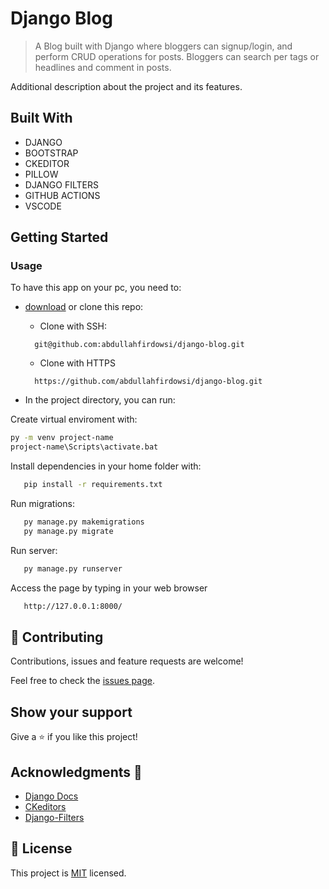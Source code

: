 # Django Blog

>  A Blog built with Django where bloggers can signup/login, and perform CRUD operations for posts. Bloggers can search per tags or headlines and comment in posts.

Additional description about the project and its features.

## Built With

- DJANGO
- BOOTSTRAP
- CKEDITOR
- PILLOW
- DJANGO FILTERS
- GITHUB ACTIONS
- VSCODE

## Getting Started
### Usage
To have this app on your pc, you need to:
* [download](https://github.com/abdullahfirdowsi/django-blog/archive/main.zip) or clone this repo:
  - Clone with SSH:
  ```
    git@github.com:abdullahfirdowsi/django-blog.git
  ```
  - Clone with HTTPS
  ```
    https://github.com/abdullahfirdowsi/django-blog.git
  ```

* In the project directory, you can run:

Create virtual enviroment with:

``` bash
py -m venv project-name
project-name\Scripts\activate.bat
```
Install dependencies in your home folder with:

``` bash
   pip install -r requirements.txt
```

Run migrations:

``` bash
   py manage.py makemigrations
   py manage.py migrate
```
Run server:

``` bash
   py manage.py runserver
```
Access the page by typing in your web browser

``` bash
   http://127.0.0.1:8000/
```


## 🤝 Contributing

Contributions, issues and feature requests are welcome!

Feel free to check the [issues page](https://github.com/abdullahfirdowsi/django-blog/issues).

## Show your support

Give a ⭐️ if you like this project!

## Acknowledgments 🚀

- [Django Docs](https://docs.djangoproject.com/en/3.2/)
- [CKeditors](https://django-ckeditor.readthedocs.io/)
- [Django-Filters](https://django-filter.readthedocs.io/)
## 📝 License

This project is [MIT](lic.url) licensed.
